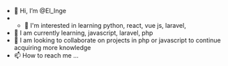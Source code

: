 - 👋 Hi, I’m @El_Inge
- - 👀 I'm interested in learning python, react, vue js, laravel,
- 🌱 I am currently learning, javascript, laravel, php
- 💞️ I am looking to collaborate on projects in php or javascript to continue acquiring more knowledge
- 📫 How to reach me ...

<!---
camilos-byte/camilos-byte is a ✨ special ✨ repository because its `README.md` (this file) appears on your GitHub profile.
You can click the Preview link to take a look at your changes.
--->
